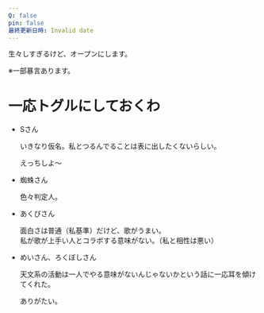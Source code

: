 ```yaml
---
Q: false
pin: false
最終更新日時: Invalid date
---
```

  

生々しすぎるけど、オープンにします。

※一部暴言あります。

  

# 一応トグルにしておくわ

  

- Sさん
    
    いきなり仮名。私とつるんでることは表に出したくないらしい。
    
    えっちしよ～
    
- 蜘蛛さん
    
    色々判定人。
    
- あくびさん
    
    面白さは普通（私基準）だけど、歌がうまい。  
    私が歌が上手い人とコラボする意味がない。（私と相性は悪い）  
    
- めいさん、ろくぼしさん
    
    天文系の活動は一人でやる意味がないんじゃないかという話に一応耳を傾けてくれた。
    
    ありがたい。
